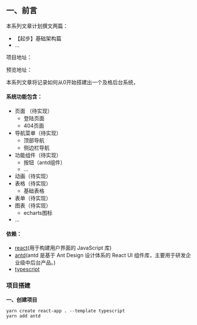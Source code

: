 ## 一、前言
本系列文章计划撰文两篇：
+ 【起步】基础架构篇
+ ...

项目地址：

预览地址：

本系列文章将记录如何从0开始搭建出一个及格后台系统，
#### 系统功能包含：
+ 页面 （待实现）
    + 登陆页面
    + 404页面
+ 导航菜单（待实现）
    + 顶部导航
    + 侧边栏导航
+ 功能组件（待实现）
    + 按钮（antd组件）
    + ...
+ 动画（待实现）
+ 表格（待实现）
    + 基础表格
+ 表单（待实现）
+ 图表（待实现）
    + echarts图标
+ ...

#### 依赖：
+ [react](https://react.docschina.org/)(用于构建用户界面的 JavaScript 库)
+ [antd](https://3x.ant.design/index-cn)(antd 是基于 Ant Design 设计体系的 React UI 组件库，主要用于研发企业级中后台产品。)
+ [typescript](https://www.tslang.cn/)



### 项目搭建

**一、创建项目**

```
yarn create react-app . --template typescript
yarn add antd
```

